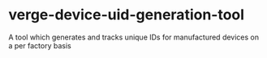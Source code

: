 # verge-device-uid-generation-tool
A tool which generates and tracks unique IDs for manufactured devices on a per factory basis
